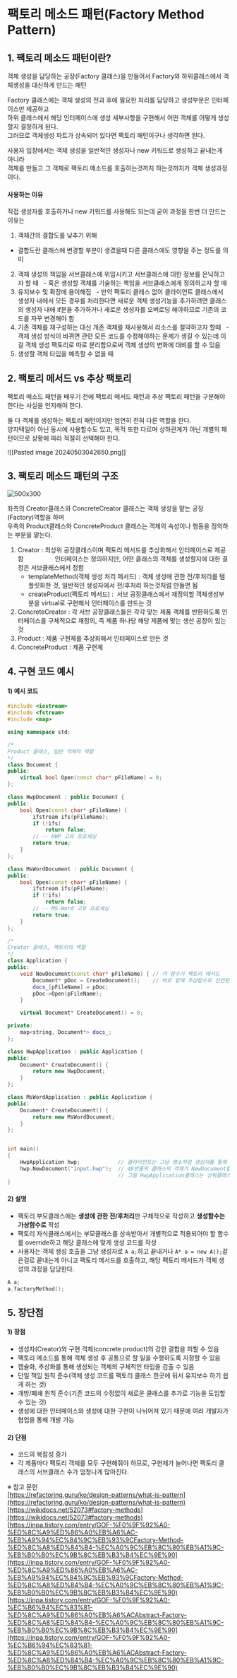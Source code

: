 # 팩토리 메소드 패턴(Factory Method Pattern)

## 1. 팩토리 메소드 패턴이란?

객체 생성을 담당하는 공장(Factory 클래스)을 만들어서 Factory와 하위클래스에서 객체생성을 대신하게 만드는 패턴

Factory 클래스에는 객체 생성의 전과 후에 필요한 처리를 담당하고 생성부분은 인터페이스만 제공하고  
하위 클래스에서 해당 인터페이스에 생성 세부사항을 구현해서 어떤 객체를 어떻게 생성할지 결정하게 된다.  
그러므로 객체생성 파트가 상속되어 있다면 팩토리 패턴이구나 생각하면 된다.

사용자 입장에서는 객체 생성을 일반적인 생성자나 new 키워드로 생성하고 끝내는게 아니라  
객체를 만들고 그 객체로 팩토리 메소드를 호출하는것까지 하는것까지가 객체 생성과정이다.

#### 사용하는 이유
직접 생성자를 호출하거나 new 키워드를 사용해도 되는데 굳이 과정을 한번 더 만드는 이유는  
1) 객체간의 결합도를 낮추기 위해
  -  결합도란 클래스에 변경할 부분이 생겼을때 다른 클래스에도 영향을 주는 정도를 의미
2) 객체 생성의 책임을 서브클래스에 위임시키고 서브클래스에 대한 정보를 은닉하고자 할 때
  - 혹은 생성할 객체를 기술하는 책임을 서브클래스에게 정의하고자 할 때
3) 유지보수 및 확장에 용이해짐
  - 만약 팩토리 클래스 없이 클라이언트 클래스에서 생성자 내에서 모든 경우를 처리한다면 새로운 객체 생성기능을 추가하려면 클래스의 생성자 내에 if문을 추가하거나 새로운 생성자를 오버로딩 해야하므로 기존의 코드를 자꾸 변경해야 함
4) 기존 객체를 재구성하는 대신 개존 객체를 재사용해서 리소스를 절약하고자 할때
  - 객체 생성 방식이 바뀌면 관련 모든 코드를 수정해야하는 문제가 생길 수 있는데 이걸 객체 생성 팩토리로 따로 분리함으로써 객체 생성의 변화에 대비를 할 수 있음
5) 생성할 객체 타입을 예측할 수 없을 때


## 2. 팩토리 메서드 vs 추상 팩토리

팩토리 메소드 패턴을 배우기 전에 팩토리 메서드 패턴과 추상 팩토리 패턴을 구분해야 한다는 사실을 인지해야 한다.  

둘 다 객체를 생성하는 팩토리 패턴이지만 엄연히 전혀 다른 역할을 한다.  
양자택일이 아닌 동시에 사용할수도 있고, 목적 또한 다르며 상하관계가 아닌 개별의 패턴이므로 상황에 따라 적절히 선택해야 한다.

![[Pasted image 20240503042650.png]]


## 3. 팩토리 메소드 패턴의 구조

![500x300](https://blog.kakaocdn.net/dn/di2t4q/btscoEZDeRs/N9zetz8Kz7OJNFtW0XprAk/img.png)

좌측의 Creator클래스와 ConcreteCreator 클래스는 객체 생성을 맡는 공장(Factory)역할을 하며  
우측의 Product클래스와 ConcreteProduct 클래스는 객체의 속성이나 행동을 정의하는 부분을 맡는다.  

1) Creator : 최상위 공장클래스이며 팩토리 메서드를 추상화해서 인터페이스로 제공함
                 인터페이스는 정의하지만, 어떤 클래스의 객체를 생성할지에 대한 결정은 서브클래스에서 정함
	- templateMethod(객체 생성 처리 메서드) :
		객체 생성에 관한 전/후처리를 템플릿화한 것, 일반적인 생성자에서 전/후처리 하는것처럼 만들면 됨
	- createProduct(팩토리 메서드) : 
		서브 공장클래스에서 재정의할 객체생성부분을 virtual로 구현해서 인터페이스를 만드는 것
2) ConcreteCreator : 각 서브 공장클래스들은 각각 맞는 제품 객체를 반환하도록 인터페이스를 구체적으로 재정의, 즉 제품 하나당 해당 제품에 맞는 생산 공장이 있는 것
3) Product : 제품 구현체를 추상화해서 인터페이스로 만든 것
4) ConcreteProduct : 제품 구현체


## 4. 구현 코드 예시

#### 1) 예시 코드
```C++
#include <iostream>
#include <fstream>
#include <map>

using namespace std;

/*
Product 클래스, 일반 객체의 역할
*/
class Document {
public:
    virtual bool Open(const char* pFileName) = 0;
};

class HwpDocument : public Document {
public:
    bool Open(const char* pFileName) {
        ifstream ifs(pFileName);
        if (!ifs)
            return false;
        // -- HWP 고유 프로세싱
        return true;
    }
};

class MsWordDocument : public Document {
public:
    bool Open(const char* pFileName) {
        ifstream ifs(pFileName);
        if (!ifs)
            return false;
        // -- MS-Word 고유 프로세싱
        return true;
    }
};

/*
Creator 클래스, 팩토리의 역할
*/
class Application {
public:
    void NewDocument(const char* pFileName) { // 이 함수가 팩토리 메서드
        Document* pDoc = CreateDocument();    // 바로 밑에 추상함수로 선언된것 주목
        docs_[pFileName] = pDoc;
        pDoc->Open(pFileName);
    }

    virtual Document* CreateDocument() = 0;

private:
    map<string, Document*> docs_;
};

class HwpApplication : public Application {
public:
    Document* CreateDocument() {
        return new HwpDocument;
    }
};

class MsWordApplication : public Application {
public:
    Document* CreateDocument() {
        return new MsWordDocument;
    }
};


int main()
{
    HwpApplication hwp;            // 클라이언트는 그냥 평소처럼 생성자를 통해 생성
    hwp.NewDocument("input.hwp");  // 48번줄의 클래스의 객체가 NewDocument함수 호출
                                   // 그럼 HwpApplication클래스는 상위클래스의 NewDocument로 객체 생성                                                                  
}
```

#### 2) 설명
- 팩토리 부모클래스에는 **생성에 관한 전/후처리**만 구체적으로 작성하고 **생성함수는 가상함수로** 작성
- 팩토리 자식클래스에서는 부모클래스를 상속받아서 개별적으로 적용되어야 할 함수를 override하고 해당 클래스에 맞게 생성 코드를 작성
- 사용자는 객체 생성 호출을 그냥 생성자로 `A a;`하고 끝내거나 `A* a = new A();`같은걸로 끝내는게 아니고 팩토리 메서드를 호출하고, 해당 팩토리 메서드가 객체 생성의 과정을 담당한다.
```C++
A a;
a.factoryMethod();
```


## 5. 장단점

#### 1) 장점
- 생성자(Creator)와 구현 객체(concrete product)의 강한 결합을 피할 수 있음
- 팩토리 메소드를 통해 객체 생성 후 공통으로 할 일을 수행하도록 지정할 수 있음
- 캡슐화, 추상화를 통해 생성되는 객체의 구체적인 타입을 감출 수 있음
- 단일 책임 원칙 준수(객체 생성 코드를 팩토리 클래스 한곳에 둬서 유지보수 하기 쉽게 하는 것)
- 개방/폐쇄 원칙 준수(기존 코드의 수정없이 새로운 클래스를 추가로 기능을 도입할 수 있는 것)
- 생성에 대한 인터페이스와 생성에 대한 구현이 나뉘어져 있기 때문에 여러 개발자가 협업을 통해 개발 가능

#### 2) 단점
- 코드의 복잡성 증가
- 각 제품마다 팩토리 객체를 모두 구현해줘야 하므로, 구현체가 늘어나면 팩토리 클래스의 서브클래스 수가 엄청나게 많아진다.






※ 참고 문헌  
[https://refactoring.guru/ko/design-patterns/what-is-pattern](https://refactoring.guru/ko/design-patterns/what-is-pattern)
[https://wikidocs.net/52073#factory-methods](https://wikidocs.net/52073#factory-methods)
[https://inpa.tistory.com/entry/GOF-%F0%9F%92%A0-%ED%8C%A9%ED%86%A0%EB%A6%AC-%EB%A9%94%EC%84%9C%EB%93%9CFactory-Method-%ED%8C%A8%ED%84%B4-%EC%A0%9C%EB%8C%80%EB%A1%9C-%EB%B0%B0%EC%9B%8C%EB%B3%B4%EC%9E%90](https://inpa.tistory.com/entry/GOF-%F0%9F%92%A0-%ED%8C%A9%ED%86%A0%EB%A6%AC-%EB%A9%94%EC%84%9C%EB%93%9CFactory-Method-%ED%8C%A8%ED%84%B4-%EC%A0%9C%EB%8C%80%EB%A1%9C-%EB%B0%B0%EC%9B%8C%EB%B3%B4%EC%9E%90)
[https://inpa.tistory.com/entry/GOF-%F0%9F%92%A0-%EC%B6%94%EC%83%81-%ED%8C%A9%ED%86%A0%EB%A6%ACAbstract-Factory-%ED%8C%A8%ED%84%B4-%EC%A0%9C%EB%8C%80%EB%A1%9C-%EB%B0%B0%EC%9B%8C%EB%B3%B4%EC%9E%90](https://inpa.tistory.com/entry/GOF-%F0%9F%92%A0-%EC%B6%94%EC%83%81-%ED%8C%A9%ED%86%A0%EB%A6%ACAbstract-Factory-%ED%8C%A8%ED%84%B4-%EC%A0%9C%EB%8C%80%EB%A1%9C-%EB%B0%B0%EC%9B%8C%EB%B3%B4%EC%9E%90)